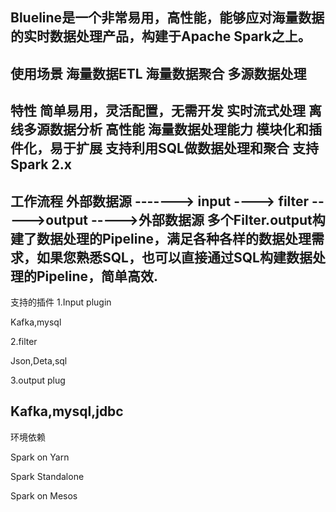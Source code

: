 Blueline是一个非常易用，高性能，能够应对海量数据的实时数据处理产品，构建于Apache Spark之上。
-------------------------------------------------------------------------
使用场景
海量数据ETL
海量数据聚合
多源数据处理
--------------------------------------------------------------------
特性
简单易用，灵活配置，无需开发
实时流式处理
离线多源数据分析
高性能
海量数据处理能力
模块化和插件化，易于扩展
支持利用SQL做数据处理和聚合
支持Spark 2.x
----------------------------------------------------------------------
工作流程
外部数据源 -------> input ----> filter ----->output ----->外部数据源
多个Filter.output构建了数据处理的Pipeline，满足各种各样的数据处理需求，如果您熟悉SQL，也可以直接通过SQL构建数据处理的Pipeline，简单高效.
--------------------------------------------------------------------
支持的插件
1.Input plugin

Kafka,mysql

2.filter

Json,Deta,sql

3.output plug

Kafka,mysql,jdbc
-------------------------------------------------------------------
环境依赖

Spark on Yarn

Spark Standalone

Spark on Mesos

